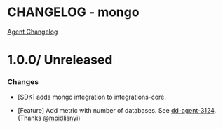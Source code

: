 # CHANGELOG - mongo

[Agent Changelog](https://github.com/DataDog/dd-agent/blob/master/CHANGELOG.md)

1.0.0/ Unreleased
==================

### Changes

* [SDK] adds mongo integration to integrations-core.

* [Feature] Add metric with number of databases. See [dd-agent-3124](https://github.com/DataDog/dd-agent/issues/3124). (Thanks [@mpidlisnyi][])

<!--- The following link definition list is generated by PimpMyChangelog --->
[@mpidlisnyi]: https://github.com/mpidlisnyi
